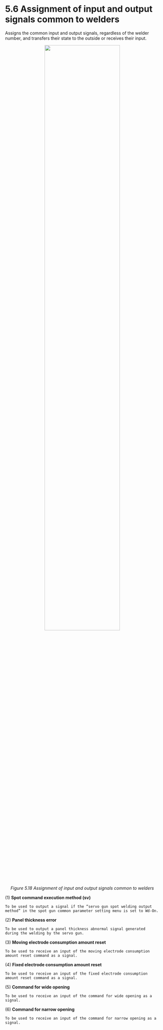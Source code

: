 ﻿# 5.6 Assignment of input and output signals common to  welders

Assigns the common input and output signals, regardless of the welder number, and transfers their state to the outside or receives their input.

<p align=center>
<img src="../_assets/image_72_eng.png" width="70%"></img>
<em><p align="center">Figure 5.18 Assignment of input and output signals common to welders</p></em>
</p>

(1)  **Spot command execution method (sv)**

    To be used to output a signal if the “servo gun spot welding output method” in the spot gun common parameter setting menu is set to Wd-On.
(2)  **Panel thickness error**

    To be used to output a panel thickness abnormal signal generated during the welding by the servo gun.
(3)  **Moving electrode consumption amount reset**

    To be used to receive an input of the moving electrode consumption amount reset command as a signal.
(4)  **Fixed electrode consumption amount reset**

    To be used to receive an input of the fixed electrode consumption amount reset command as a signal.
(5)  **Command for wide opening**

    To be used to receive an input of the command for wide opening as a signal.
(6)  **Command for narrow opening**

    To be used to receive an input of the command for narrow opening as a signal.

